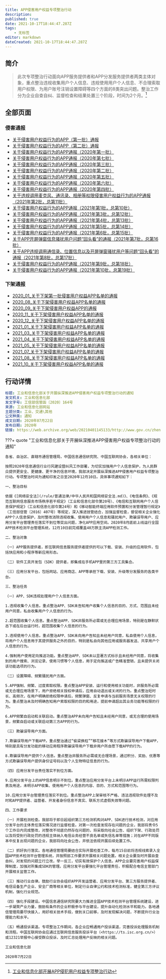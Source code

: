 ```yaml
---
title: APP侵害用户权益专项整治行动
description: 
published: true
date: 2021-10-17T18:44:47.287Z
tags:
    - 无标签
editor: markdown
dateCreated: 2021-10-17T18:44:47.287Z
---
```


## 简介

> 此次专项整治行动面向APP服务提供者和APP分发服务提供者两类主体对象，重点整治违规收集用户个人信息、违规使用用户个人信息、不合理索取用户权限、为用户账号注销设置障碍等四个方面的8类突出问题。整治工作分为企业自查自纠、监督检查和结果处置三个阶段，时间为2个月。[^013]

[^013]: [工业和信息化部开展APP侵犯用户权益专项整治行动](https://web.archive.org/web/20211017110133/https://wap.miit.gov.cn/gyhxxhb/jgsj/xxtxglj/APPqhyhqyzxzzxd/gzdt/art/2019/art_06bc577acc244136a7b15f3266684a90.html)

## 全部页面

### 侵害通报

+ [关于侵害用户权益行为的APP（第一批）通报](/punish/APP侵害用户权益专项整治行动/侵害通报/关于侵害用户权益行为的APP（第一批）通报.md)
+ [关于侵害用户权益行为的APP（第二批）通报](/punish/APP侵害用户权益专项整治行动/侵害通报/关于侵害用户权益行为的APP（第二批）通报.md)
+ [关于侵害用户权益行为的APP通报（2020年第一批）](/punish/APP侵害用户权益专项整治行动/侵害通报/关于侵害用户权益行为的APP通报（2020年第一批）.md)
+ [关于侵害用户权益行为的APP通报（2020年第七批）](/punish/APP侵害用户权益专项整治行动/侵害通报/关于侵害用户权益行为的APP通报（2020年第七批）.md)
+ [关于侵害用户权益行为的APP通报（2020年第三批）](/punish/APP侵害用户权益专项整治行动/侵害通报/关于侵害用户权益行为的APP通报（2020年第三批）.md)
+ [关于侵害用户权益行为的APP通报（2020年第二批）](/punish/APP侵害用户权益专项整治行动/侵害通报/关于侵害用户权益行为的APP通报（2020年第二批）.md)
+ [关于侵害用户权益行为的APP通报（2020年第五批）](/punish/APP侵害用户权益专项整治行动/侵害通报/关于侵害用户权益行为的APP通报（2020年第五批）.md)
+ [关于侵害用户权益行为的APP通报（2020年第六批）](/punish/APP侵害用户权益专项整治行动/侵害通报/关于侵害用户权益行为的APP通报（2020年第六批）.md)
+ [关于侵害用户权益行为的APP通报（2020年第四批）](/punish/APP侵害用户权益专项整治行动/侵害通报/关于侵害用户权益行为的APP通报（2020年第四批）.md)
+ [关于违规调用麦克风、通讯录、相册等权限侵害用户权益行为的APP通报（2021年第2批，总第11批）](/punish/APP侵害用户权益专项整治行动/侵害通报/关于违规调用麦克风、通讯录、相册等权限侵害用户权益行为的APP通报（2021年第2批，总第11批）.md)
+ [关于侵害用户权益行为的APP通报（2021年第1批，总第10批）](/punish/APP侵害用户权益专项整治行动/侵害通报/关于侵害用户权益行为的APP通报（2021年第1批，总第10批）.md)
+ [关于侵害用户权益行为的APP通报（2021年第3批，总第12批）](/punish/APP侵害用户权益专项整治行动/侵害通报/关于侵害用户权益行为的APP通报（2021年第3批，总第12批）.md)
+ [关于侵害用户权益行为的APP通报（2021年第4批，总第13批）](/punish/APP侵害用户权益专项整治行动/侵害通报/关于侵害用户权益行为的APP通报（2021年第4批，总第13批）.md)
+ [关于侵害用户权益行为的APP通报（2021年第5批，总第14批）](/punish/APP侵害用户权益专项整治行动/侵害通报/关于侵害用户权益行为的APP通报（2021年第5批，总第14批）.md)
+ [关于侵害用户权益行为的APP通报（2021年第6批，总第15批）](/punish/APP侵害用户权益专项整治行动/侵害通报/关于侵害用户权益行为的APP通报（2021年第6批，总第15批）.md)
+ [关于APP开屏弹窗信息骚扰用户问题“回头看”的通报（2021年第7批，总第16批）](/punish/APP侵害用户权益专项整治行动/侵害通报/关于APP开屏弹窗信息骚扰用户问题“回头看”的通报（2021年第7批，总第16批）.md)
+ [关于APP违规调用通信录、位置信息以及开屏弹窗骚扰用户等问题“回头看”的通报（2021年第8批，总第17批）](/punish/APP侵害用户权益专项整治行动/侵害通报/关于APP违规调用通信录、位置信息以及开屏弹窗骚扰用户等问题“回头看”的通报（2021年第8批，总第17批）.md)
+ [关于侵害用户权益行为的APP通报（2021年第9批，总第18批）](/punish/APP侵害用户权益专项整治行动/侵害通报/关于侵害用户权益行为的APP通报（2021年第9批，总第18批）.md)
+ [关于侵害用户权益行为的APP通报（2021年第10批，总第19批）](/punish/APP侵害用户权益专项整治行动/侵害通报/关于侵害用户权益行为的APP通报（2021年第10批，总第19批）.md)

### 下架通报

+ [2020\_01\_关于下架第一批侵害用户权益APP名单的通报](/punish/APP侵害用户权益专项整治行动/下架通报/2020_01_关于下架第一批侵害用户权益APP名单的通报.md)
+ [2020\_08\_关于下架侵害用户权益APP名单的通报](/punish/APP侵害用户权益专项整治行动/下架通报/2020_08_关于下架侵害用户权益APP名单的通报.md)
+ [2020\_09\_关于下架侵害用户权益APP的通报](/punish/APP侵害用户权益专项整治行动/下架通报/2020_09_关于下架侵害用户权益APP的通报.md)
+ [2020\_11\_关于下架侵害用户权益APP名单的通报](/punish/APP侵害用户权益专项整治行动/下架通报/2020_11_关于下架侵害用户权益APP名单的通报.md)
+ [2020\_12\_关于下架侵害用户权益APP名单的通报](/punish/APP侵害用户权益专项整治行动/下架通报/2020_12_关于下架侵害用户权益APP名单的通报.md)
+ [2021\_01\_关于下架侵害用户权益APP名单的通报](/punish/APP侵害用户权益专项整治行动/下架通报/2021_01_关于下架侵害用户权益APP名单的通报.md)
+ [2021\_03\_关于下架侵害用户权益APP名单的通报](/punish/APP侵害用户权益专项整治行动/下架通报/2021_03_关于下架侵害用户权益APP名单的通报.md)
+ [2021\_04\_关于下架侵害用户权益APP名单的通报](/punish/APP侵害用户权益专项整治行动/下架通报/2021_04_关于下架侵害用户权益APP名单的通报.md)
+ [2021\_05\_关于下架侵害用户权益APP名单的通报](/punish/APP侵害用户权益专项整治行动/下架通报/2021_05_关于下架侵害用户权益APP名单的通报.md)
+ [2021\_07\_关于下架侵害用户权益APP名单的通报](/punish/APP侵害用户权益专项整治行动/下架通报/2021_07_关于下架侵害用户权益APP名单的通报.md)
+ [2021\_08\_关于下架侵害用户权益APP名单的通报](/punish/APP侵害用户权益专项整治行动/下架通报/2021_08_关于下架侵害用户权益APP名单的通报.md)
+ [2021\_10\_关于下架侵害用户权益APP名单的通报](/punish/APP侵害用户权益专项整治行动/下架通报/2021_10_关于下架侵害用户权益APP名单的通报.md)

## 行动详情

```YAML
标题: 工业和信息化部关于开展纵深推进APP侵害用户权益专项整治行动的通知
发文机关: 工业和信息化部
发文字号: 工信部信管函〔2020〕164号
来源: 工业和信息化部网站
主题分类: 工业、交通\其他
公文种类: 通知
成文日期: 2020年07月22日
发布日期: 2020年
链接: https://web.archive.org/web/20210401145133/http://www.gov.cn/zhengce/zhengceku/2020-08/02/content_5531975.htm
```

???+ quote "工业和信息化部关于开展纵深推进APP侵害用户权益专项整治行动的通知"

    各省、自治区、直辖市通信管理局，中国信息通信研究院、中国互联网协会，各相关单位：

    按照2020年信息通信行业行风建设暨纠风工作部署，为切实加强用户个人信息保护，为人民群众提供更安全、更健康、更干净的信息环境，我部决定开展纵深推进APP侵害用户权益专项整治行动。专项整治时间为通知印发之日至2020年12月10日。具体事项通知如下：

    一、整治目标

    依据《[网络安全法](/rule/普通法律/中华人民共和国网络安全法.md)》、《电信条例》、《规范互联网信息服务市场秩序若干规定》（工业和信息化部令第20号）、《电信和互联网用户个人信息保护规定》（工业和信息化部令第24号）和《移动智能终端应用软件预置和分发管理暂行规定》（工信部信管〔2016〕407号）等规定，深入推进技管结合，加强监督检查，督促相关企业强化APP个人信息保护，及时整改消除违规收集、使用用户个人信息和骚扰用户、欺骗误导用户、应用分发平台管理责任落实不到位等突出问题，净化APP应用空间。2020年8月底前上线运行全国APP技术检测平台管理系统，12月10日前完成覆盖40万款主流APP检测工作。

    二、整治对象

    （一）APP服务提供者，即互联网信息服务提供者提供的可以下载、安装、升级的应用软件，包括快应用和小程序等新应用形态。

    （二）软件工具开发包（SDK）提供者，即集成在手机APP里的第三方工具集合。

    （三）应用分发平台，包括网站、应用商店、APP等承担下载、安装、升级等分发服务的各类平台。

    三、整治任务

    （一）APP、SDK违规处理用户个人信息方面。

    1.违规收集个人信息。重点整治APP、SDK未告知用户收集个人信息的目的、方式、范围且未经用户同意，私自收集用户个人信息的行为。

    2.超范围收集个人信息。重点整治APP、SDK非服务所必需或无合理应用场景，特别是在静默状态下或在后台运行时，超范围收集个人信息的行为。

    3.违规使用个人信息。重点整治APP、SDK未向用户告知且未经用户同意，私自使用个人信息，将用户个人信息用于其提供服务之外的目的，特别是私自向其他应用或服务器发送、共享用户个人信息的行为。

    4.强制用户使用定向推送功能。重点整治APP、SDK未以显著方式标示且未经用户同意，将收集到的用户搜索、浏览记录、使用习惯等个人信息，用于定向推送或广告精准营销，且未提供关闭该功能选项的行为。

    （二）设置障碍、频繁骚扰用户方面。

    5.APP强制、频繁、过度索取权限。重点整治APP安装、运行和使用相关功能时，非服务所必需或无合理应用场景下，用户拒绝相关授权申请后，应用自动退出或关闭的行为。重点整治短时长、高频次，在用户明确拒绝权限申请后，频繁弹窗、反复申请与当前服务场景无关权限的行为。重点整治未及时明确告知用户索取权限的目的和用途，提前申请超出其业务功能等权限的行为。

    6.APP频繁自启动和关联启动。重点整治APP未向用户告知且未经用户同意，或无合理的使用场景，频繁自启动或关联启动第三方APP的行为。

    （三）欺骗误导用户方面。

    7.欺骗误导用户下载APP。重点整治通过“偷梁换柱”“移花接木”等方式欺骗误导用户下载APP，特别是具有分发功能的移动应用程序欺骗误导用户下载非用户所自愿下载APP的行为。

    8.欺骗误导用户提供个人信息。重点整治非服务所必需或无合理场景，通过积分、奖励、优惠等方式欺骗误导用户提供身份证号码以及个人生物特征信息的行为。

    （四）应用分发平台责任落实不到位方面。

    9.应用分发平台上的APP信息明示不到位。重点整治应用分发平台上未明示APP运行所需权限列表及用途，未明示APP收集、使用用户个人信息的内容、目的、方式和范围等行为。

    10.应用分发平台管理责任落实不到位。重点整治APP上架审核不严格、违法违规软件处理不及时和APP提供者、运营者、开发者身份信息不真实、联系方式虚假失效等问题。

    四、工作要求

    （一）开展检测检查。我部将于即日起组织第三方检测机构对APP、SDK进行技术检测，对应用分发平台的主体责任落实情况进行监督检查。对第一次检查发现存在问题的企业，我部将责令5个工作日内完成整改，对整改不彻底仍然存在问题的，将采取向社会公告、组织下架、行政处罚以及将受到行政处罚的违规主体纳入电信业务经营不良名单或失信名单等措施；对在APP不同版本中反复出现问题的企业，我部将向社会公告，并依法依规开展后续处置工作。

    （二）抓好执行落实。各地通信管理局要结合实际开展检查工作，每月15日前将违规线索录入全国APP技术检测平台管理系统，并按照部工作要求开展相关问题处置。相关企业要及时开展自查自纠，对发现的问题立行立改，举一反三，切实有效保护个人信息。APP企业要完善用户权益保障制度，加强对所集成SDK的管理。应用分发平台要强化平台管理责任，积极配合电信主管部门开展相关监管工作。

    （三）推动行业自律。鼓励行业协会组织APP开发运营者、应用分发平台、第三方服务提供者、电信设备生产企业、安全厂商等相关单位，制定行业自律公约和技术检测标准，健全第三方评议机制，强化行业规范。

    （四）强化手段建设。中国信息通信研究院要大力推进全国APP技术检测平台管理系统建设，进一步凝聚产业力量，鼓励有条件的企业积极参与平台建设，提升自动化检测水平和能力。各地通信管理局要尽快接入，用好相关技术手段，做到关口前移，及时发现解决问题，不断提升行业治理能力和水平。

    （五）畅通投诉渠道。专项整治工作期间，各企业应畅通用户投诉渠道，完善投诉处理服务机制和流程。中国互联网协会应通过互联网信息服务投诉平台（<https://ts.isc.org.cn/>）或12321举报中心接受群众投诉，及时汇总处理用户反映的相关问题。

    工业和信息化部

    2020年7月22日
